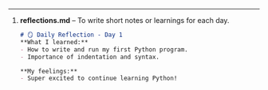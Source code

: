 ---

1. **reflections.md** – To write short notes or learnings for each day.
   ```markdown
   # 🪞 Daily Reflection - Day 1
   **What I learned:**  
   - How to write and run my first Python program.
   - Importance of indentation and syntax.

   **My feelings:**  
   - Super excited to continue learning Python!